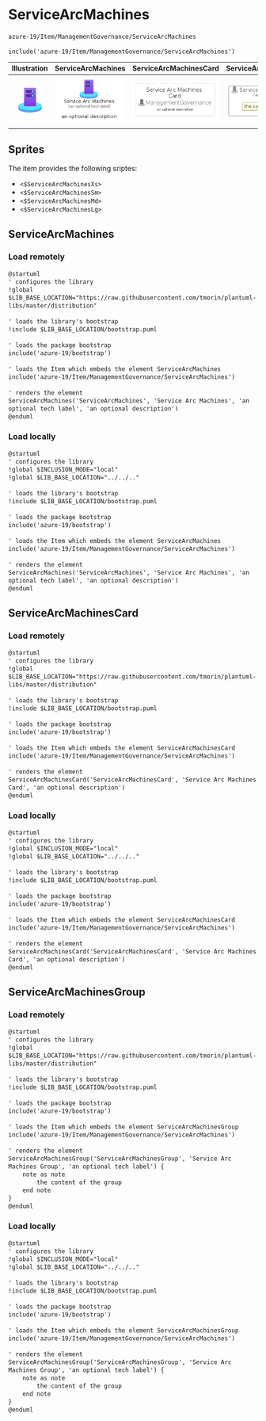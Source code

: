 # ServiceArcMachines


```text
azure-19/Item/ManagementGovernance/ServiceArcMachines
```

```text
include('azure-19/Item/ManagementGovernance/ServiceArcMachines')
```



| Illustration | ServiceArcMachines | ServiceArcMachinesCard | ServiceArcMachinesGroup |
| :---: | :---: | :---: | :---: |
| ![illustration for Illustration](../../../azure-19/Item/ManagementGovernance/ServiceArcMachines.png) | ![illustration for ServiceArcMachines](../../../azure-19/Item/ManagementGovernance/ServiceArcMachines.Local.png) | ![illustration for ServiceArcMachinesCard](../../../azure-19/Item/ManagementGovernance/ServiceArcMachinesCard.Local.png) | ![illustration for ServiceArcMachinesGroup](../../../azure-19/Item/ManagementGovernance/ServiceArcMachinesGroup.Local.png) |



## Sprites
The item provides the following sriptes:

- `<$ServiceArcMachinesXs>`
- `<$ServiceArcMachinesSm>`
- `<$ServiceArcMachinesMd>`
- `<$ServiceArcMachinesLg>`





## ServiceArcMachines

### Load remotely
```plantuml
@startuml
' configures the library
!global $LIB_BASE_LOCATION="https://raw.githubusercontent.com/tmorin/plantuml-libs/master/distribution"

' loads the library's bootstrap
!include $LIB_BASE_LOCATION/bootstrap.puml

' loads the package bootstrap
include('azure-19/bootstrap')

' loads the Item which embeds the element ServiceArcMachines
include('azure-19/Item/ManagementGovernance/ServiceArcMachines')

' renders the element
ServiceArcMachines('ServiceArcMachines', 'Service Arc Machines', 'an optional tech label', 'an optional description')
@enduml
```

### Load locally
```plantuml
@startuml
' configures the library
!global $INCLUSION_MODE="local"
!global $LIB_BASE_LOCATION="../../.."

' loads the library's bootstrap
!include $LIB_BASE_LOCATION/bootstrap.puml

' loads the package bootstrap
include('azure-19/bootstrap')

' loads the Item which embeds the element ServiceArcMachines
include('azure-19/Item/ManagementGovernance/ServiceArcMachines')

' renders the element
ServiceArcMachines('ServiceArcMachines', 'Service Arc Machines', 'an optional tech label', 'an optional description')
@enduml
```

## ServiceArcMachinesCard

### Load remotely
```plantuml
@startuml
' configures the library
!global $LIB_BASE_LOCATION="https://raw.githubusercontent.com/tmorin/plantuml-libs/master/distribution"

' loads the library's bootstrap
!include $LIB_BASE_LOCATION/bootstrap.puml

' loads the package bootstrap
include('azure-19/bootstrap')

' loads the Item which embeds the element ServiceArcMachinesCard
include('azure-19/Item/ManagementGovernance/ServiceArcMachines')

' renders the element
ServiceArcMachinesCard('ServiceArcMachinesCard', 'Service Arc Machines Card', 'an optional description')
@enduml
```

### Load locally
```plantuml
@startuml
' configures the library
!global $INCLUSION_MODE="local"
!global $LIB_BASE_LOCATION="../../.."

' loads the library's bootstrap
!include $LIB_BASE_LOCATION/bootstrap.puml

' loads the package bootstrap
include('azure-19/bootstrap')

' loads the Item which embeds the element ServiceArcMachinesCard
include('azure-19/Item/ManagementGovernance/ServiceArcMachines')

' renders the element
ServiceArcMachinesCard('ServiceArcMachinesCard', 'Service Arc Machines Card', 'an optional description')
@enduml
```

## ServiceArcMachinesGroup

### Load remotely
```plantuml
@startuml
' configures the library
!global $LIB_BASE_LOCATION="https://raw.githubusercontent.com/tmorin/plantuml-libs/master/distribution"

' loads the library's bootstrap
!include $LIB_BASE_LOCATION/bootstrap.puml

' loads the package bootstrap
include('azure-19/bootstrap')

' loads the Item which embeds the element ServiceArcMachinesGroup
include('azure-19/Item/ManagementGovernance/ServiceArcMachines')

' renders the element
ServiceArcMachinesGroup('ServiceArcMachinesGroup', 'Service Arc Machines Group', 'an optional tech label') {
    note as note
        the content of the group
    end note
}
@enduml
```

### Load locally
```plantuml
@startuml
' configures the library
!global $INCLUSION_MODE="local"
!global $LIB_BASE_LOCATION="../../.."

' loads the library's bootstrap
!include $LIB_BASE_LOCATION/bootstrap.puml

' loads the package bootstrap
include('azure-19/bootstrap')

' loads the Item which embeds the element ServiceArcMachinesGroup
include('azure-19/Item/ManagementGovernance/ServiceArcMachines')

' renders the element
ServiceArcMachinesGroup('ServiceArcMachinesGroup', 'Service Arc Machines Group', 'an optional tech label') {
    note as note
        the content of the group
    end note
}
@enduml
```


